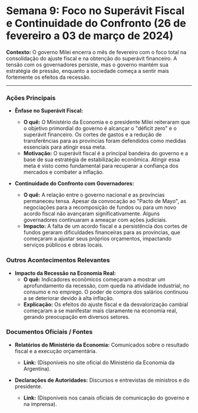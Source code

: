 # Semana 9: Foco no Superávit Fiscal e Continuidade do Confronto (26 de fevereiro a 03 de março de 2024)

**Contexto:** O governo Milei encerra o mês de fevereiro com o foco total na consolidação do ajuste fiscal e na obtenção do superávit financeiro. A tensão com os governadores persiste, mas o governo mantém sua estratégia de pressão, enquanto a sociedade começa a sentir mais fortemente os efeitos da recessão.

---

### Ações Principais

*   **Ênfase no Superávit Fiscal:**
    *   **O quê:** O Ministério da Economia e o presidente Milei reiteraram que o objetivo primordial do governo é alcançar o "déficit zero" e o superávit financeiro. Os cortes de gastos e a redução de transferências para as províncias foram defendidos como medidas essenciais para atingir essa meta.
    *   **Motivação:** O superávit fiscal é a principal bandeira do governo e a base de sua estratégia de estabilização econômica. Atingir essa meta é visto como fundamental para recuperar a confiança dos mercados e combater a inflação.

*   **Continuidade do Confronto com Governadores:**
    *   **O quê:** A relação entre o governo nacional e as províncias permaneceu tensa. Apesar da convocação ao "Pacto de Mayo", as negociações para a recomposição de fundos ou para um novo acordo fiscal não avançaram significativamente. Alguns governadores continuaram a ameaçar com ações judiciais.
    *   **Impacto:** A falta de um acordo fiscal e a persistência dos cortes de fundos geraram dificuldades financeiras para as províncias, que começaram a ajustar seus próprios orçamentos, impactando serviços públicos e obras locais.

### Outros Acontecimentos Relevantes

*   **Impacto da Recessão na Economia Real:**
    *   **O quê:** Indicadores econômicos começaram a mostrar um aprofundamento da recessão, com queda na atividade industrial, no consumo e no emprego. O poder de compra dos salários continuou a se deteriorar devido à alta inflação.
    *   **Explicação:** Os efeitos do ajuste fiscal e da desvalorização cambial começaram a se manifestar mais claramente na economia real, gerando preocupação em diversos setores.

### Documentos Oficiais / Fontes

*   **Relatórios do Ministério da Economia:** Comunicados sobre o resultado fiscal e a execução orçamentária.
    *   **Link:** (Disponíveis no site oficial do Ministério da Economia da Argentina).

*   **Declarações de Autoridades:** Discursos e entrevistas de ministros e do presidente.
    *   **Link:** (Disponíveis nos canais oficiais de comunicação do governo e na imprensa).
